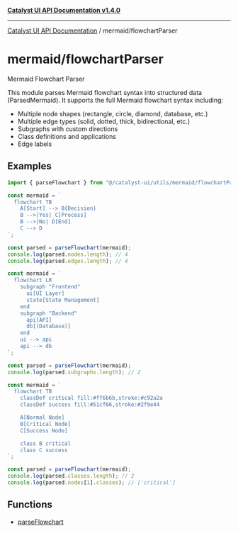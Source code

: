[**Catalyst UI API Documentation v1.4.0**](../../README.md)

---

[Catalyst UI API Documentation](../../README.md) / mermaid/flowchartParser

# mermaid/flowchartParser

Mermaid Flowchart Parser

This module parses Mermaid flowchart syntax into structured data (ParsedMermaid).
It supports the full Mermaid flowchart syntax including:

- Multiple node shapes (rectangle, circle, diamond, database, etc.)
- Multiple edge types (solid, dotted, thick, bidirectional, etc.)
- Subgraphs with custom directions
- Class definitions and applications
- Edge labels

## Examples

```typescript
import { parseFlowchart } from "@/catalyst-ui/utils/mermaid/flowchartParser";

const mermaid = `
  flowchart TB
    A[Start] --> B{Decision}
    B -->|Yes| C[Process]
    B -->|No| D[End]
    C --> D
`;

const parsed = parseFlowchart(mermaid);
console.log(parsed.nodes.length); // 4
console.log(parsed.edges.length); // 4
```

```typescript
const mermaid = `
  flowchart LR
    subgraph "Frontend"
      ui[UI Layer]
      state[State Management]
    end
    subgraph "Backend"
      api[API]
      db[(Database)]
    end
    ui --> api
    api --> db
`;

const parsed = parseFlowchart(mermaid);
console.log(parsed.subgraphs.length); // 2
```

```typescript
const mermaid = `
  flowchart TB
    classDef critical fill:#ff6b6b,stroke:#c92a2a
    classDef success fill:#51cf66,stroke:#2f9e44

    A[Normal Node]
    B[Critical Node]
    C[Success Node]

    class B critical
    class C success
`;

const parsed = parseFlowchart(mermaid);
console.log(parsed.classes.length); // 2
console.log(parsed.nodes[1].classes); // ['critical']
```

## Functions

- [parseFlowchart](functions/parseFlowchart.md)
